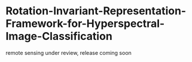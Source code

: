 # Rotation-Invariant-Representation-Framework-for-Hyperspectral-Image-Classification
remote sensing under review, release coming soon
